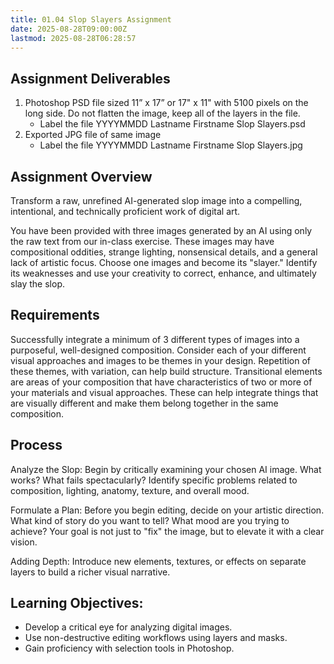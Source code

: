 ```yaml
---
title: 01.04 Slop Slayers Assignment
date: 2025-08-28T09:00:00Z
lastmod: 2025-08-28T06:28:57
---
```


## Assignment Deliverables

1. Photoshop PSD file sized 11” x 17” or 17" x 11" with 5100 pixels on the long side. Do not flatten the image, keep all of the layers in the file.
   - Label the file YYYYMMDD Lastname Firstname Slop Slayers.psd
2. Exported JPG file of same image
   - Label the file YYYYMMDD Lastname Firstname Slop Slayers.jpg

## Assignment Overview

Transform a raw, unrefined AI-generated slop image into a compelling, intentional, and technically proficient work of digital art.

You have been provided with three images generated by an AI using only the raw text from our in-class exercise. These images may have compositional oddities, strange lighting, nonsensical details, and a general lack of artistic focus. Choose one images and become its "slayer." Identify its weaknesses and use your creativity to correct, enhance, and ultimately slay the slop.

## Requirements

Successfully integrate a minimum of 3 different types of images into a purposeful, well-designed composition. Consider each of your different visual approaches and images to be themes in your design. Repetition of these themes, with variation, can help build structure. Transitional elements are areas of your composition that have characteristics of two or more of your materials and visual approaches. These can help integrate things that are visually different and make them belong together in the same composition.

## Process

Analyze the Slop: Begin by critically examining your chosen AI image. What works? What fails spectacularly? Identify specific problems related to composition, lighting, anatomy, texture, and overall mood.

Formulate a Plan: Before you begin editing, decide on your artistic direction. What kind of story do you want to tell? What mood are you trying to achieve? Your goal is not just to "fix" the image, but to elevate it with a clear vision.

Adding Depth: Introduce new elements, textures, or effects on separate layers to build a richer visual narrative.

## Learning Objectives:

- Develop a critical eye for analyzing digital images.
- Use non-destructive editing workflows using layers and masks.
- Gain proficiency with selection tools in Photoshop.
